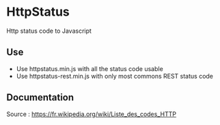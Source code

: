 # HttpStatus
Http status code to Javascript

## Use
* Use httpstatus.min.js with all the status code usable
* Use httpstatus-rest.min.js with only most commons REST status code

## Documentation
Source : https://fr.wikipedia.org/wiki/Liste_des_codes_HTTP
